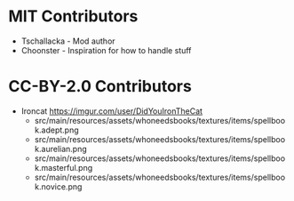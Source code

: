 # MIT Contributors
* Tschallacka - Mod author
* Choonster - Inspiration for how to handle stuff

# CC-BY-2.0 Contributors

* Ironcat https://imgur.com/user/DidYouIronTheCat
  * src/main/resources/assets/whoneedsbooks/textures/items/spellbook.adept.png
  * src/main/resources/assets/whoneedsbooks/textures/items/spellbook.aurelian.png
  * src/main/resources/assets/whoneedsbooks/textures/items/spellbook.masterful.png
  * src/main/resources/assets/whoneedsbooks/textures/items/spellbook.novice.png